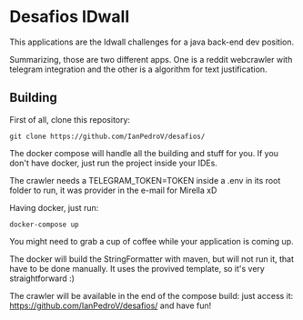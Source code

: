# Desafios IDwall

This applications are the Idwall challenges for a java back-end dev position.

Summarizing, those are two different apps. One is a reddit webcrawler with telegram integration and the other is a algorithm for text
justification.

## Building

First of all, clone this repository:

`git clone https://github.com/IanPedroV/desafios/`

The docker compose will handle all the building and stuff for you. If you don't have docker, just run the project
inside your IDEs.

The crawler needs a TELEGRAM_TOKEN=TOKEN inside a .env in its root folder to run, it was provider in the e-mail for Mirella xD

Having docker, just run:

`docker-compose up`

You might need to grab a cup of coffee while your application is coming up. 

The docker will build the StringFormatter with maven, but will not run it, that have to be done manually. It uses the 
provived template, so it's very straightforward :)

The crawler will be available in the end of the compose build: just access it: https://github.com/IanPedroV/desafios/
and have fun!
